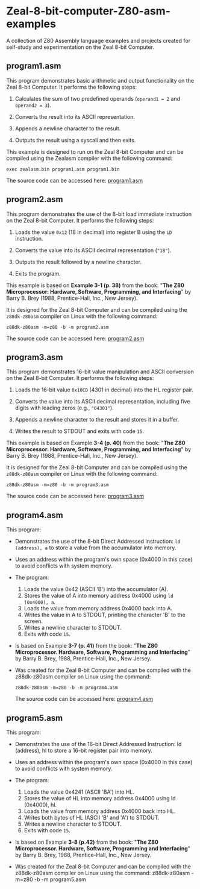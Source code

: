 # Zeal-8-bit-computer-Z80-asm-examples
A collection of Z80 Assembly language examples and projects created for self-study and experimentation on the Zeal 8-bit Computer.


## program1.asm

This program demonstrates basic arithmetic and output functionality on the Zeal 8-bit Computer. It performs the following steps:

  1. Calculates the sum of two predefined operands (`operand1 = 2` and `operand2 = 3`).

  2. Converts the result into its ASCII representation.

  3. Appends a newline character to the result.

  4. Outputs the result using a syscall and then exits.

This example is designed to run on the Zeal 8-bit Computer and can be compiled using the Zealasm compiler with the following command:

`exec zealasm.bin program1.asm program1.bin`

The source code can be accessed here: [program1.asm](src/program1.asm)


## program2.asm

This program demonstrates the use of the 8-bit load immediate instruction on the Zeal 8-bit Computer. It performs the following steps:

  1. Loads the value `0x12` (18 in decimal) into register B using the `LD` instruction.

  2. Converts the value into its ASCII decimal representation (`"18"`).

  3. Outputs the result followed by a newline character.

  4. Exits the program.

This example is based on **Example 3-1 (p. 38)** from the book:
"**The Z80 Microprocessor: Hardware, Software, Programming, and Interfacing**" by Barry B. Brey (1988, Prentice-Hall, Inc., New Jersey).

It is designed for the Zeal 8-bit Computer and can be compiled using the `z88dk-z80asm` compiler on Linux with the following command:

`z88dk-z80asm -m=z80 -b -m program2.asm`

The source code can be accessed here: [program2.asm](src/program2.asm)


## program3.asm

This program demonstrates 16-bit value manipulation and ASCII conversion on the Zeal 8-bit Computer. It performs the following steps:

  1. Loads the 16-bit value `0x10CD` (4301 in decimal) into the HL register pair.

  2. Converts the value into its ASCII decimal representation, including five digits with leading zeros (e.g., `"04301"`).

  3. Appends a newline character to the result and stores it in a buffer.

  4. Writes the result to STDOUT and exits with code `15`.

This example is based on Example **3-4 (p. 40)** from the book:
"**The Z80 Microprocessor: Hardware, Software, Programming, and Interfacing**" by Barry B. Brey (1988, Prentice-Hall, Inc., New Jersey).

It is designed for the Zeal 8-bit Computer and can be compiled using the `z88dk-z80asm` compiler on Linux with the following command:

`z88dk-z80asm -m=z80 -b -m program3.asm`

The source code can be accessed here: [program3.asm](src/program3.asm)


## program4.asm

This program:

- Demonstrates the use of the 8-bit Direct Addressed Instruction:
  `ld (address), a` to store a value from the accumulator into memory.

- Uses an address within the program's own space (0x4000 in this case) to
  avoid conflicts with system memory.

- The program:
  1. Loads the value 0x42 (ASCII 'B') into the accumulator (A).
  2. Stores the value of A into memory address 0x4000 using `ld (0x4000), a`.
  3. Loads the value from memory address 0x4000 back into A.
  4. Writes the value in A to STDOUT, printing the character 'B' to the screen.
  5. Writes a newline character to STDOUT.
  6. Exits with code `15`.

- Is based on Example **3-7 (p. 41)** from the book:
  "**The Z80 Microprocessor. Hardware, Software, Programming and Interfacing**"
  by Barry B. Brey, 1988, Prentice-Hall, Inc., New Jersey.

- Was created for the Zeal 8-bit Computer and can be compiled with the z88dk-z80asm compiler on Linux using the command:
  
  `z88dk-z80asm -m=z80 -b -m program4.asm`

  The source code can be accessed here: [program4.asm](src/program4.asm)

  
 ## program5.asm

 This program:

 - Demonstrates the use of the 16-bit Direct Addressed Instruction:
   ld (address), hl to store a 16-bit register pair into memory.

 - Uses an address within the program's own space (0x4000 in this case) to
   avoid conflicts with system memory.

 - The program:
   1. Loads the value 0x4241 (ASCII 'BA') into HL.
   2. Stores the value of HL into memory address 0x4000 using ld (0x4000), hl.
   3. Loads the value from memory address 0x4000 back into HL.
   4. Writes both bytes of HL (ASCII 'B' and 'A') to STDOUT.
   5. Writes a newline character to STDOUT.
   6. Exits with code `15`.

 - Is based on Example **3-8 (p.42)** from the book:
   "**The Z80 Microprocessor. Hardware, Software, Programming and Interfacing**"
   by Barry B. Brey, 1988, Prentice-Hall, Inc., New Jersey.

 - Was created for the Zeal 8-bit Computer and can be compiled with the 
   z88dk-z80asm compiler on Linux using the command:
     z88dk-z80asm -m=z80 -b -m program5.asm
